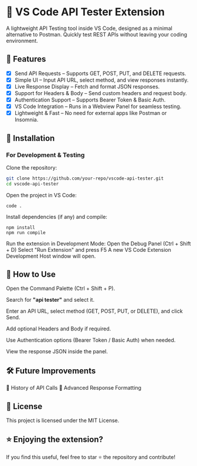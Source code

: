 # 🚀 VS Code API Tester Extension

A lightweight API Testing tool inside VS Code, designed as a minimal alternative to Postman. Quickly test REST APIs without leaving your coding environment.

## 📌 Features

- [x] Send API Requests – Supports GET, POST, PUT, and DELETE requests.
- [x] Simple UI – Input API URL, select method, and view responses instantly.
- [x] Live Response Display – Fetch and format JSON responses.
- [x] Support for Headers & Body – Send custom headers and request body.
- [x] Authentication Support – Supports Bearer Token & Basic Auth.
- [x] VS Code Integration – Runs in a Webview Panel for seamless testing.
- [x] Lightweight & Fast – No need for external apps like Postman or Insomnia.

## 🔧 Installation

### For Development & Testing

Clone the repository:
``` bash
git clone https://github.com/your-repo/vscode-api-tester.git
cd vscode-api-tester
```
Open the project in VS Code:
```
code .
```
Install dependencies (if any) and compile:
```
npm install
npm run compile
```
Run the extension in Development Mode:
Open the Debug Panel (Ctrl + Shift + D)
Select "Run Extension" and press F5
A new VS Code Extension Development Host window will open.

## 🚀 How to Use

Open the Command Palette (Ctrl + Shift + P).

Search for **"api tester"** and select it.

Enter an API URL, select method (GET, POST, PUT, or DELETE), and click Send.

Add optional Headers and Body if required.

Use Authentication options (Bearer Token / Basic Auth) when needed.

View the response JSON inside the panel.

## 🛠 Future Improvements

🔹 History of API Calls
🔹 Advanced Response Formatting

## 📜 License

This project is licensed under the MIT License.

## ⭐ Enjoying the extension?

If you find this useful, feel free to star ⭐ the repository and contribute!
